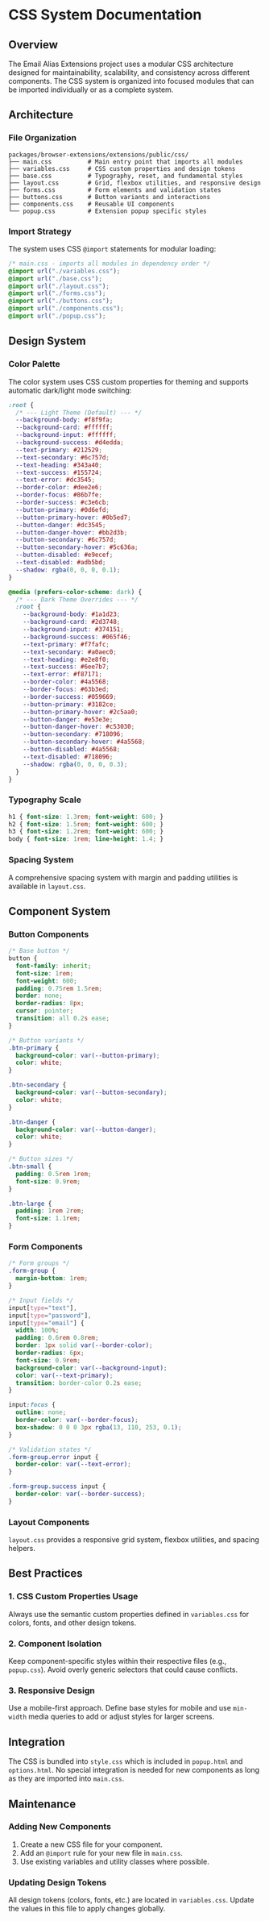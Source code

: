 # CSS System Documentation

## Overview

The Email Alias Extensions project uses a modular CSS architecture designed for maintainability, scalability, and consistency across different components. The CSS system is organized into focused modules that can be imported individually or as a complete system.

## Architecture

### File Organization

```
packages/browser-extensions/extensions/public/css/
├── main.css          # Main entry point that imports all modules
├── variables.css     # CSS custom properties and design tokens
├── base.css          # Typography, reset, and fundamental styles
├── layout.css        # Grid, flexbox utilities, and responsive design
├── forms.css         # Form elements and validation states
├── buttons.css       # Button variants and interactions
├── components.css    # Reusable UI components
└── popup.css         # Extension popup specific styles
```

### Import Strategy

The system uses CSS `@import` statements for modular loading:

```css
/* main.css - imports all modules in dependency order */
@import url("./variables.css");
@import url("./base.css");
@import url("./layout.css");
@import url("./forms.css");
@import url("./buttons.css");
@import url("./components.css");
@import url("./popup.css");
```

## Design System

### Color Palette

The color system uses CSS custom properties for theming and supports automatic dark/light mode switching:

```css
:root {
  /* --- Light Theme (Default) --- */
  --background-body: #f8f9fa;
  --background-card: #ffffff;
  --background-input: #ffffff;
  --background-success: #d4edda;
  --text-primary: #212529;
  --text-secondary: #6c757d;
  --text-heading: #343a40;
  --text-success: #155724;
  --text-error: #dc3545;
  --border-color: #dee2e6;
  --border-focus: #86b7fe;
  --border-success: #c3e6cb;
  --button-primary: #0d6efd;
  --button-primary-hover: #0b5ed7;
  --button-danger: #dc3545;
  --button-danger-hover: #bb2d3b;
  --button-secondary: #6c757d;
  --button-secondary-hover: #5c636a;
  --button-disabled: #e9ecef;
  --text-disabled: #adb5bd;
  --shadow: rgba(0, 0, 0, 0.1);
}

@media (prefers-color-scheme: dark) {
  /* --- Dark Theme Overrides --- */
  :root {
    --background-body: #1a1d23;
    --background-card: #2d3748;
    --background-input: #374151;
    --background-success: #065f46;
    --text-primary: #f7fafc;
    --text-secondary: #a0aec0;
    --text-heading: #e2e8f0;
    --text-success: #6ee7b7;
    --text-error: #f87171;
    --border-color: #4a5568;
    --border-focus: #63b3ed;
    --border-success: #059669;
    --button-primary: #3182ce;
    --button-primary-hover: #2c5aa0;
    --button-danger: #e53e3e;
    --button-danger-hover: #c53030;
    --button-secondary: #718096;
    --button-secondary-hover: #4a5568;
    --button-disabled: #4a5568;
    --text-disabled: #718096;
    --shadow: rgba(0, 0, 0, 0.3);
  }
}
```

### Typography Scale

```css
h1 { font-size: 1.3rem; font-weight: 600; }
h2 { font-size: 1.5rem; font-weight: 600; }
h3 { font-size: 1.2rem; font-weight: 600; }
body { font-size: 1rem; line-height: 1.4; }
```

### Spacing System

A comprehensive spacing system with margin and padding utilities is available in `layout.css`.

## Component System

### Button Components

```css
/* Base button */
button {
  font-family: inherit;
  font-size: 1rem;
  font-weight: 600;
  padding: 0.75rem 1.5rem;
  border: none;
  border-radius: 8px;
  cursor: pointer;
  transition: all 0.2s ease;
}

/* Button variants */
.btn-primary {
  background-color: var(--button-primary);
  color: white;
}

.btn-secondary {
  background-color: var(--button-secondary);
  color: white;
}

.btn-danger {
  background-color: var(--button-danger);
  color: white;
}

/* Button sizes */
.btn-small {
  padding: 0.5rem 1rem;
  font-size: 0.9rem;
}

.btn-large {
  padding: 1rem 2rem;
  font-size: 1.1rem;
}
```

### Form Components

```css
/* Form groups */
.form-group {
  margin-bottom: 1rem;
}

/* Input fields */
input[type="text"],
input[type="password"],
input[type="email"] {
  width: 100%;
  padding: 0.6rem 0.8rem;
  border: 1px solid var(--border-color);
  border-radius: 6px;
  font-size: 0.9rem;
  background-color: var(--background-input);
  color: var(--text-primary);
  transition: border-color 0.2s ease;
}

input:focus {
  outline: none;
  border-color: var(--border-focus);
  box-shadow: 0 0 0 3px rgba(13, 110, 253, 0.1);
}

/* Validation states */
.form-group.error input {
  border-color: var(--text-error);
}

.form-group.success input {
  border-color: var(--border-success);
}
```

### Layout Components

`layout.css` provides a responsive grid system, flexbox utilities, and spacing helpers.

## Best Practices

### 1. CSS Custom Properties Usage

Always use the semantic custom properties defined in `variables.css` for colors, fonts, and other design tokens.

### 2. Component Isolation

Keep component-specific styles within their respective files (e.g., `popup.css`). Avoid overly generic selectors that could cause conflicts.

### 3. Responsive Design

Use a mobile-first approach. Define base styles for mobile and use `min-width` media queries to add or adjust styles for larger screens.

## Integration

The CSS is bundled into `style.css` which is included in `popup.html` and `options.html`. No special integration is needed for new components as long as they are imported into `main.css`.

## Maintenance

### Adding New Components

1.  Create a new CSS file for your component.
2.  Add an `@import` rule for your new file in `main.css`.
3.  Use existing variables and utility classes where possible.

### Updating Design Tokens

All design tokens (colors, fonts, etc.) are located in `variables.css`. Update the values in this file to apply changes globally.